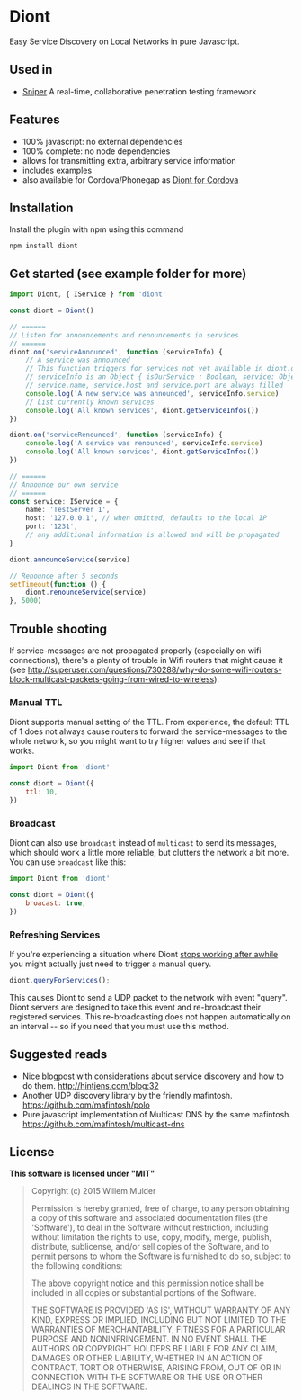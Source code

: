 # Diont

Easy Service Discovery on Local Networks in pure Javascript.

## Used in

-   [Sniper](https://lunarline.com/sniper) A real-time, collaborative penetration testing framework

## Features

-   100% javascript: no external dependencies
-   100% complete: no node dependencies
-   allows for transmitting extra, arbitrary service information
-   includes examples
-   also available for Cordova/Phonegap as [Diont for Cordova](https://github.com/willemmulder/Diont-for-Cordova)

## Installation

Install the plugin with npm using this command

```shell
npm install diont
```

## Get started (see example folder for more)

```typescript
import Diont, { IService } from 'diont'

const diont = Diont()

// ======
// Listen for announcements and renouncements in services
// ======
diont.on('serviceAnnounced', function (serviceInfo) {
	// A service was announced
	// This function triggers for services not yet available in diont.getServiceInfos()
	// serviceInfo is an Object { isOurService : Boolean, service: Object }
	// service.name, service.host and service.port are always filled
	console.log('A new service was announced', serviceInfo.service)
	// List currently known services
	console.log('All known services', diont.getServiceInfos())
})

diont.on('serviceRenounced', function (serviceInfo) {
	console.log('A service was renounced', serviceInfo.service)
	console.log('All known services', diont.getServiceInfos())
})

// ======
// Announce our own service
// ======
const service: IService = {
	name: 'TestServer 1',
	host: '127.0.0.1', // when omitted, defaults to the local IP
	port: '1231',
	// any additional information is allowed and will be propagated
}

diont.announceService(service)

// Renounce after 5 seconds
setTimeout(function () {
	diont.renounceService(service)
}, 5000)
```

## Trouble shooting

If service-messages are not propagated properly (especially on wifi connections), there's a plenty of trouble in Wifi routers that might cause it (see http://superuser.com/questions/730288/why-do-some-wifi-routers-block-multicast-packets-going-from-wired-to-wireless).

### Manual TTL

Diont supports manual setting of the TTL. From experience, the default TTL of 1 does not always cause routers to forward the service-messages to the whole network, so you might want to try higher values and see if that works.

```javascript
import Diont from 'diont'

const diont = Diont({
	ttl: 10,
})
```

### Broadcast

Diont can also use `broadcast` instead of `multicast` to send its messages, which should work a little more reliable, but clutters the network a bit more. You can use `broadcast` like this:

```javascript
import Diont from 'diont'

const diont = Diont({
	broacast: true,
})
```

### Refreshing Services

If you're experiencing a situation where Diont [stops working after awhile](https://github.com/willemmulder/Diont/issues/2) you might actually just need to trigger a manual query.

```typescript
diont.queryForServices();
```

This causes Diont to send a UDP packet to the network with event "query". Diont servers are designed to take this event and re-broadcast their registered services. This re-broadcasting does not happen automatically on an interval -- so if you need that you must use this method.

## Suggested reads

-   Nice blogpost with considerations about service discovery and how to do them. http://hintjens.com/blog:32
-   Another UDP discovery library by the friendly mafintosh. https://github.com/mafintosh/polo
-   Pure javascript implementation of Multicast DNS by the same mafintosh. https://github.com/mafintosh/multicast-dns

## License

**This software is licensed under "MIT"**

> Copyright (c) 2015 Willem Mulder
>
> Permission is hereby granted, free of charge, to any person obtaining a copy of this software and associated documentation files (the 'Software'), to deal in the Software without restriction, including without limitation the rights to use, copy, modify, merge, publish, distribute, sublicense, and/or sell copies of the Software, and to permit persons to whom the Software is furnished to do so, subject to the following conditions:
>
> The above copyright notice and this permission notice shall be included in all copies or substantial portions of the Software.
>
> THE SOFTWARE IS PROVIDED 'AS IS', WITHOUT WARRANTY OF ANY KIND, EXPRESS OR IMPLIED, INCLUDING BUT NOT LIMITED TO THE WARRANTIES OF MERCHANTABILITY, FITNESS FOR A PARTICULAR PURPOSE AND NONINFRINGEMENT. IN NO EVENT SHALL THE AUTHORS OR COPYRIGHT HOLDERS BE LIABLE FOR ANY CLAIM, DAMAGES OR OTHER LIABILITY, WHETHER IN AN ACTION OF CONTRACT, TORT OR OTHERWISE, ARISING FROM, OUT OF OR IN CONNECTION WITH THE SOFTWARE OR THE USE OR OTHER DEALINGS IN THE SOFTWARE.
